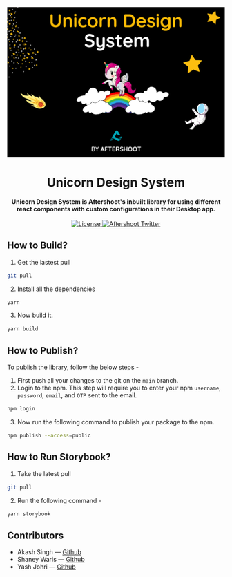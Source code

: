 <div align="center">
    <img src="./src/assets/Images/Cover.png" alt="Unicorn Design System">
    <h1>Unicorn Design System</h1>
    <strong>Unicorn Design System is Aftershoot's inbuilt library for using different react components with custom configurations in their Desktop app.</strong>
</div>
<br>
<div align="center">
    <a href="https://github.com/aftershootco/Unicorn-Design-System/blob/develop-readme/LICENSE.md">
        <img src="https://img.shields.io/badge/License-Apache_2.0-blue.svg" alt="License">
    </a>
    <a href="https://twitter.com/aftershootco?lang=en">
        <img src="https://img.shields.io/twitter/follow/aftershootco?label=Twitter&style=flat&logo=twitter&color=1DA1F2" alt="Aftershoot Twitter">
    </a>
</div>

## How to Build?

1. Get the lastest pull

```sh
git pull
```

2. Install all the dependencies

```sh
yarn
```

3. Now build it.

```sh
yarn build
```

## How to Publish?

To publish the library, follow the below steps -

1. First push all your changes to the git on the `main` branch.
2. Login to the npm. This step will require you to enter your npm `username`, `password`, `email`, and `OTP` sent to the email.

```sh
npm login
```

3. Now run the following command to publish your package to the npm.

```sh
npm publish --access=public
```

## How to Run Storybook?

1. Take the latest pull

```sh
git pull
```

2. Run the following command -

```sh
yarn storybook
```

## Contributors

-   Akash Singh — [Github](https://github.com/frannkenstein)
-   Shaney Waris — [Github](https://github.com/ShaneyWaris)
-   Yash Johri — [Github](https://github.com/yash1200)
